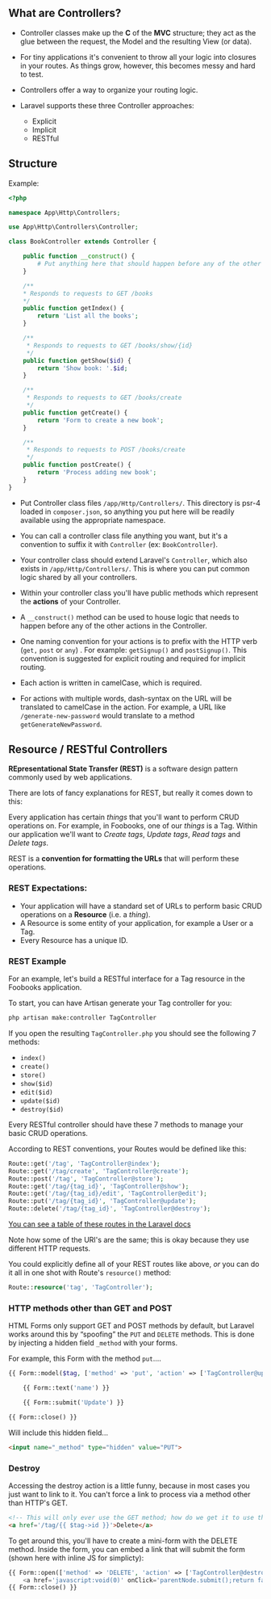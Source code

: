 ## What are Controllers?
+ Controller classes make up the **C** of the **MVC** structure; they act as the glue between the request, the Model and the resulting View (or data).

+ For tiny applications it's convenient to throw all your logic into closures in your routes. As things grow, however, this becomes messy and hard to test.

+ Controllers offer a way to organize your routing logic.

+ Laravel supports these three Controller approaches:
	+ Explicit
	+ Implicit
	+ RESTful




## Structure

Example:
```php
<?php

namespace App\Http\Controllers;

use App\Http\Controllers\Controller;

class BookController extends Controller {

	public function __construct() {
		# Put anything here that should happen before any of the other actions
	}

	/**
	* Responds to requests to GET /books
	*/
	public function getIndex() {
        return 'List all the books';
	}

    /**
     * Responds to requests to GET /books/show/{id}
     */
    public function getShow($id) {
        return 'Show book: '.$id;
    }

    /**
     * Responds to requests to GET /books/create
     */
    public function getCreate() {
        return 'Form to create a new book';
    }

    /**
     * Responds to requests to POST /books/create
     */
    public function postCreate() {
        return 'Process adding new book';
    }
}
```

+ Put Controller class files `/app/Http/Controllers/`. This directory is psr-4 loaded in `composer.json`, so anything you put here will be readily available using the appropriate namespace.

+ You can call a controller class file anything you want, but it's a convention to suffix it with `Controller` (ex: `BookController`).

+ Your controller class should extend Laravel's `Controller`, which also exists in `/app/Http/Controllers/`. This is where you can put common logic shared by all your controllers.

+ Within your controller class you'll have public methods which represent the **actions** of your Controller.

+ A `__construct()` method can be used to house logic that needs to happen before any of the other actions in the Controller.

+ One naming convention for your actions is to prefix with the HTTP verb (`get,` `post` or `any`) . For example: `getSignup()` and `postSignup()`. This convention is suggested for explicit routing and required for implicit routing.

+ Each action is written in camelCase, which is required.

+ For actions with multiple words, dash-syntax on the URL will be translated to camelCase in the action. For example, a URL like `/generate-new-password` would translate to a method `getGenerateNewPassword`.




## Resource / RESTful Controllers

**REpresentational State Transfer (REST)** is a software design pattern commonly used by web applications.

There are lots of fancy explanations for REST, but really it comes down to this:

Every application has certain *things* that you'll want to perform CRUD operations on. For example, in Foobooks, one of our *things* is a Tag. Within our application we'll want to *Create tags*, *Update tags*, *Read tags* and *Delete tags*.

REST is a **convention for formatting the URLs** that will perform these operations.

### REST Expectations:

+ Your application will have a standard set of URLs to perform basic CRUD operations on a **Resource** (i.e. a *thing*).
+ A Resource is some entity of your application, for example a User or a Tag.
+ Every Resource has a unique ID.


### REST Example
For an example, let's build a RESTful interface for a Tag resource in the Foobooks application.

To start, you can have Artisan generate your Tag controller for you:

```bash
php artisan make:controller TagController
```

If you open the resulting `TagController.php` you should see the following 7 methods:

+ `index()`
+ `create()`
+ `store()`
+ `show($id)`
+ `edit($id)`
+ `update($id)`
+ `destroy($id)`

Every RESTful controller should have these 7 methods to manage your basic CRUD operations.

According to REST conventions, your Routes would be defined like this:

```php
Route::get('/tag', 'TagController@index');
Route::get('/tag/create', 'TagController@create');
Route::post('/tag', 'TagController@store');
Route::get('/tag/{tag_id}', 'TagController@show');
Route::get('/tag/{tag_id}/edit', 'TagController@edit');
Route::put('/tag/{tag_id}', 'TagController@update');
Route::delete('/tag/{tag_id}', 'TagController@destroy');
```

[You can see a table of these routes in the Laravel docs](http://laravel.com/docs/5.1/controllers#restful-resource-controllers)

Note how some of the URI's are the same; this is okay because they use different HTTP requests.

You could explicitly define all of your REST routes like above, *or* you can do it all in one shot with Route's `resource()` method:

```php
Route::resource('tag', 'TagController');
```

### HTTP methods other than GET and POST

HTML Forms only support GET and POST methods by default, but Laravel works around this by &ldquo;spoofing&rdquo; the `PUT` and `DELETE` methods. This is done by injecting a hidden field `_method` with your forms.

For example, this Form with the method `put`....

```php
{{ Form::model($tag, ['method' => 'put', 'action' => ['TagController@update', $tag->id]]) }}

	{{ Form::text('name') }}

	{{ Form::submit('Update') }}

{{ Form::close() }}
```

Will include this hidden field...

```html
<input name="_method" type="hidden" value="PUT">
```

### Destroy
Accessing the destroy action is a little funny, because in most cases you just want to link to it. You can't force a link to process via a method other than HTTP's GET.

```html
<!-- This will only ever use the GET method; how do we get it to use the DELETE method? -->
<a href='/tag/{{ $tag->id }}'>Delete</a>
```

To get around this, you'll have to create a mini-form with the DELETE method. Inside the form, you can embed a link that will submit the form (shown here with inline JS for simplicty):

```php
{{ Form::open(['method' => 'DELETE', 'action' => ['TagController@destroy', $tag->id]]) }}
	<a href='javascript:void(0)' onClick='parentNode.submit();return false;'>Delete</a>
{{ Form::close() }}
```
